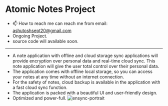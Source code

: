 # Atomic Notes Project
- 📫 How to reach me can reach me from email: ashutoshsept20@gmail.com
- Ongoing Project.
- source code will available soon.
__________________________________________________________________
- A note application with offline and cloud storage sync applications will provide encryption over personal data and real-time cloud sync. This note application will give the user total control over their personal data.
- The application comes with offline local storage, so you can access your notes at any time without an internet connection.
- For the safety of notes, cloud backup is available in the application with a fast cloud sync function. 
- The application is packed with a beautiful UI and user-friendly design.
- Optimized and power-full.
![ensync-portrait](https://github.com/DevBehindYou/Atomic-Notes-Project/assets/147663456/28e0ea90-efe4-41c2-9bc2-e60d1c5aa64e)
